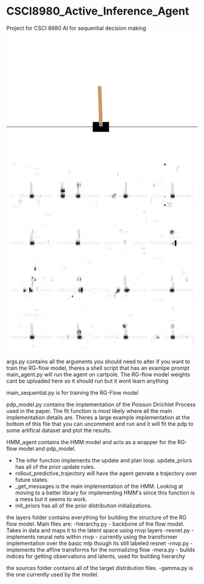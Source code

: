 # CSCI8980_Active_Inference_Agent
Project for CSCI 8980 AI for sequential decision making
![Best Episode Playback](best_episode_4.gif)
![Best Episode Playback](sequence_grid_epoch44999.gif)



args.py contains all the arguments you should need to alter if you want to train the RG-flow model, theres a shell script that has an examlpe prompt
main_agent.py will run the agent on cartpole. The RG-flow model weights cant be uploaded here so it should run but it wont learn anything

main_sequential.py is for training the RG-Flow model

pdp_model.py contains the implementation of the Poisson Dirichlet Process used in the paper. The fit function is most likely where all the main implementation details are. Theres a large example implementation at the bottom of this file that you can uncomment and run and it will fit the pdp to some artifical dataset and plot the results. 

HMM_agent contains the HMM model and acts as a wrapper for the RG-flow model and pdp_model. 
- The infer function implements the update and plan loop. update_priors has all of the prior update rules.
- rollout_predictive_trajectory will have the agent genrate a trajectory over future states.
- _get_messages is the main implementation of the HMM. Looking at moving to a better library for implementing HMM's since this function is a mess but it seems to work.
- init_priors has all of the prior distribution initializations.

the layers folder contains everything for building the structure of the RG flow model. Main files are:
-hierarchy.py - backbone of the flow model. Takes in data and maps it to the latent space using rnvp layers
-resnet.py - implements neural nets within rnvp - currently using the transformer implementation over the basic mlp though its still labeled resnet
-rnvp.py - implements the affine transforms for the normalizing flow
-mera.py - builds indices for getting observations and latents, used for building hierarchy

the sources folder contains all of the target distribution files.
-gamma.py is the one currently used by the model.






